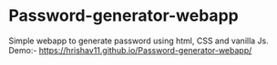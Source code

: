 # Password-generator-webapp
Simple webapp to generate password using html, CSS and vanilla Js.
Demo:- https://hrishav11.github.io/Password-generator-webapp/

